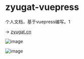 # zyugat-vuepress


个人文档，基于vuepress编写。1

-> <a href="https://zyugat.cn/">zyugat.cn<a>

![image](https://user-images.githubusercontent.com/59011602/147407624-c7372c60-7d22-48e0-a94b-8b087de7fc65.png)

  ![image](https://user-images.githubusercontent.com/59011602/147407629-b2e9b75d-23a9-4492-b9a7-ed087c92c88f.png)
